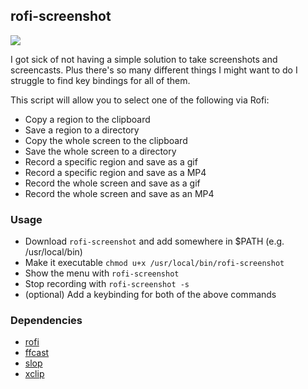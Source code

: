## rofi-screenshot

![](https://imgur.com/7io5BKJ.gif)

I got sick of not having a simple solution to take screenshots and screencasts. Plus there's so many different things I might want to do I struggle to find key bindings for all of them.

This script will allow you to select one of the following via Rofi:

* Copy a region to the clipboard
* Save a region to a directory
* Copy the whole screen to the clipboard
* Save the whole screen to a directory
* Record a specific region and save as a gif
* Record a specific region and save as a MP4
* Record the whole screen and save as a gif
* Record the whole screen and save as an MP4

### Usage

* Download `rofi-screenshot` and add somewhere in $PATH (e.g. /usr/local/bin)
* Make it executable `chmod u+x /usr/local/bin/rofi-screenshot`
* Show the menu with `rofi-screenshot`
* Stop recording with `rofi-screenshot -s`
* (optional) Add a keybinding for both of the above commands

### Dependencies

* [rofi](https://github.com/davatorium/rofi)
* [ffcast](https://github.com/lolilolicon/FFcast)
* [slop](https://github.com/naelstrof/slop)
* [xclip](https://github.com/astrand/xclip)

